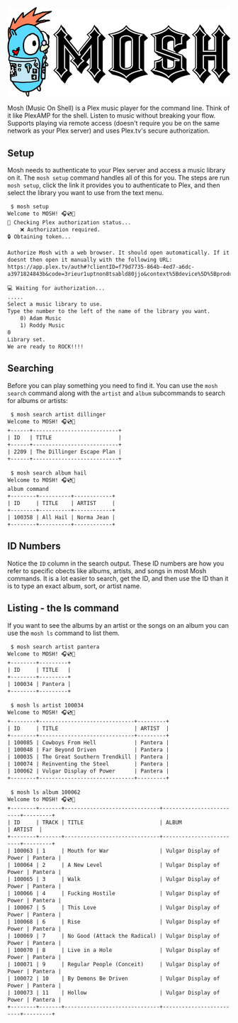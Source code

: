 ![Alt text](docs/mosh_logo.png "a title")

Mosh (Music On Shell) is a Plex music player for the command line. Think of it like PlexAMP for the shell. Listen to music without breaking your flow. Supports playing via remote access (doesn't require you be on the same network as your Plex server) and uses Plex.tv's secure authorization.

## Setup
Mosh needs to authenticate to your Plex server and access a music library on it. The `mosh setup` command handles all of this for you. The steps are run `mosh setup`, click the link it provides you to authenticate to Plex, and then select the library you want to use from the text menu.

```shell
 $ mosh setup
Welcome to MOSH! 🎧💿🐧
🔑 Checking Plex authorization status...
    ❌ Authorization required.
🔒 Obtaining token...

Authorize Mosh with a web browser. It should open automatically. If it doesnt then open it manually with the following URL:
https://app.plex.tv/auth#?clientID=f79d7735-864b-4ed7-a6dc-a3971824843b&code=3rieur1uptnon8tsabld80jjo&context%5Bdevice%5D%5Bproduct%5D=Mosh

💻 Waiting for authorization...
.....
Select a music library to use.
Type the number to the left of the name of the library you want.
    0) Adam Music
    1) Roddy Music
0
Library set.
We are ready to ROCK!!!!
```

## Searching
Before you can play something you need to find it. You can use the `mosh search` command along with the `artist` and `album` subcommands to search for albums or artists:

```shell
 $ mosh search artist dillinger
Welcome to MOSH! 🎧💿🐧
+------+---------------------------+
| ID   | TITLE                     |
+------+---------------------------+
| 2209 | The Dillinger Escape Plan |
+------+---------------------------+

 $ mosh search album hail
Welcome to MOSH! 🎧💿🐧
album command
+--------+----------+------------+
| ID     | TITLE    | ARTIST     |
+--------+----------+------------+
| 100358 | All Hail | Norma Jean |
+--------+----------+------------+

```

## ID Numbers
Notice the `ID` column in the search output. These ID numbers are how you refer to specific obects like albums, artists, and songs in most Mosh commands. It is a lot easier to search, get the ID, and then use the ID than it is to type an exact album, sort, or artist name.

## Listing - the ls command
If you want to see the albums by an artist or the songs on an album you can use the `mosh ls` command to list them.

```shell
 $ mosh search artist pantera
Welcome to MOSH! 🎧💿🐧
+--------+---------+
| ID     | TITLE   |
+--------+---------+
| 100034 | Pantera |
+--------+---------+

 $ mosh ls artist 100034
Welcome to MOSH! 🎧💿🐧
+--------+------------------------------+---------+
| ID     | TITLE                        | ARTIST  |
+--------+------------------------------+---------+
| 100085 | Cowboys From Hell            | Pantera |
| 100048 | Far Beyond Driven            | Pantera |
| 100035 | The Great Southern Trendkill | Pantera |
| 100074 | Reinventing the Steel        | Pantera |
| 100062 | Vulgar Display of Power      | Pantera |
+--------+------------------------------+---------+

 $ mosh ls album 100062
Welcome to MOSH! 🎧💿🐧
+--------+-------+------------------------------+-------------------------+---------+
| ID     | TRACK | TITLE                        | ALBUM                   | ARTIST  |
+--------+-------+------------------------------+-------------------------+---------+
| 100063 | 1     | Mouth for War                | Vulgar Display of Power | Pantera |
| 100064 | 2     | A New Level                  | Vulgar Display of Power | Pantera |
| 100065 | 3     | Walk                         | Vulgar Display of Power | Pantera |
| 100066 | 4     | Fucking Hostile              | Vulgar Display of Power | Pantera |
| 100067 | 5     | This Love                    | Vulgar Display of Power | Pantera |
| 100068 | 6     | Rise                         | Vulgar Display of Power | Pantera |
| 100069 | 7     | No Good (Attack the Radical) | Vulgar Display of Power | Pantera |
| 100070 | 8     | Live in a Hole               | Vulgar Display of Power | Pantera |
| 100071 | 9     | Regular People (Conceit)     | Vulgar Display of Power | Pantera |
| 100072 | 10    | By Demons Be Driven          | Vulgar Display of Power | Pantera |
| 100073 | 11    | Hollow                       | Vulgar Display of Power | Pantera |
+--------+-------+------------------------------+-------------------------+---------+
```




